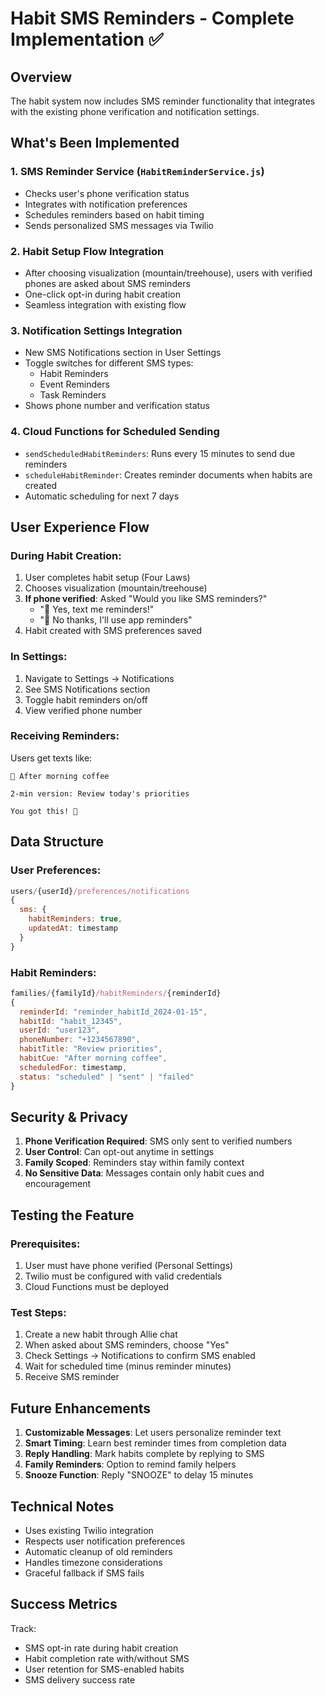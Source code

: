 # Habit SMS Reminders - Complete Implementation ✅

## Overview
The habit system now includes SMS reminder functionality that integrates with the existing phone verification and notification settings.

## What's Been Implemented

### 1. **SMS Reminder Service** (`HabitReminderService.js`)
- Checks user's phone verification status
- Integrates with notification preferences
- Schedules reminders based on habit timing
- Sends personalized SMS messages via Twilio

### 2. **Habit Setup Flow Integration**
- After choosing visualization (mountain/treehouse), users with verified phones are asked about SMS reminders
- One-click opt-in during habit creation
- Seamless integration with existing flow

### 3. **Notification Settings Integration**
- New SMS Notifications section in User Settings
- Toggle switches for different SMS types:
  - Habit Reminders
  - Event Reminders
  - Task Reminders
- Shows phone number and verification status

### 4. **Cloud Functions for Scheduled Sending**
- `sendScheduledHabitReminders`: Runs every 15 minutes to send due reminders
- `scheduleHabitReminder`: Creates reminder documents when habits are created
- Automatic scheduling for next 7 days

## User Experience Flow

### During Habit Creation:
1. User completes habit setup (Four Laws)
2. Chooses visualization (mountain/treehouse)
3. **If phone verified**: Asked "Would you like SMS reminders?"
   - "📱 Yes, text me reminders!"
   - "🔕 No thanks, I'll use app reminders"
4. Habit created with SMS preferences saved

### In Settings:
1. Navigate to Settings → Notifications
2. See SMS Notifications section
3. Toggle habit reminders on/off
4. View verified phone number

### Receiving Reminders:
Users get texts like:
```
🔔 After morning coffee

2-min version: Review today's priorities

You got this! 💪
```

## Data Structure

### User Preferences:
```javascript
users/{userId}/preferences/notifications
{
  sms: {
    habitReminders: true,
    updatedAt: timestamp
  }
}
```

### Habit Reminders:
```javascript
families/{familyId}/habitReminders/{reminderId}
{
  reminderId: "reminder_habitId_2024-01-15",
  habitId: "habit_12345",
  userId: "user123",
  phoneNumber: "+1234567890",
  habitTitle: "Review priorities",
  habitCue: "After morning coffee",
  scheduledFor: timestamp,
  status: "scheduled" | "sent" | "failed"
}
```

## Security & Privacy

1. **Phone Verification Required**: SMS only sent to verified numbers
2. **User Control**: Can opt-out anytime in settings
3. **Family Scoped**: Reminders stay within family context
4. **No Sensitive Data**: Messages contain only habit cues and encouragement

## Testing the Feature

### Prerequisites:
1. User must have phone verified (Personal Settings)
2. Twilio must be configured with valid credentials
3. Cloud Functions must be deployed

### Test Steps:
1. Create a new habit through Allie chat
2. When asked about SMS reminders, choose "Yes"
3. Check Settings → Notifications to confirm SMS enabled
4. Wait for scheduled time (minus reminder minutes)
5. Receive SMS reminder

## Future Enhancements

1. **Customizable Messages**: Let users personalize reminder text
2. **Smart Timing**: Learn best reminder times from completion data
3. **Reply Handling**: Mark habits complete by replying to SMS
4. **Family Reminders**: Option to remind family helpers
5. **Snooze Function**: Reply "SNOOZE" to delay 15 minutes

## Technical Notes

- Uses existing Twilio integration
- Respects user notification preferences
- Automatic cleanup of old reminders
- Handles timezone considerations
- Graceful fallback if SMS fails

## Success Metrics

Track:
- SMS opt-in rate during habit creation
- Habit completion rate with/without SMS
- User retention for SMS-enabled habits
- SMS delivery success rate